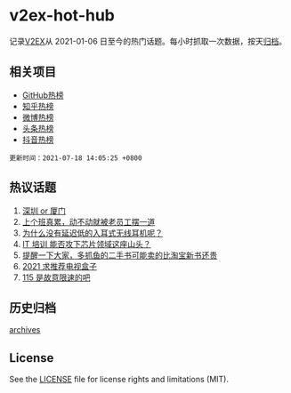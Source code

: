 # v2ex-hot-hub

 记录[V2EX](https://www.v2ex.com/)从 2021-01-06 日至今的热门话题。每小时抓取一次数据，按天[归档](archives)。
 
 ## 相关项目

- [GitHub热榜](https://github.com/snaildev/github-hot-hub)
- [知乎热榜](https://github.com/snaildev/zhihu-hot-hub)
- [微博热榜](https://github.com/snaildev/weibo-hot-hub)
- [头条热榜](https://github.com/snaildev/toutiao-hot-hub)
- [抖音热榜](https://github.com/snaildev/douyin-hot-hub)


 `更新时间：2021-07-18 14:05:25 +0800`

## 热议话题

1. [深圳 or 厦门](https://www.v2ex.com/t/790076)
1. [上个班真累，动不动就被老员工摆一道](https://www.v2ex.com/t/790098)
1. [为什么没有延迟低的入耳式无线耳机呢？](https://www.v2ex.com/t/790097)
1. [IT 培训 能否攻下芯片领域这座山头？](https://www.v2ex.com/t/790142)
1. [提醒一下大家，多抓鱼的二手书可能卖的比淘宝新书还贵](https://www.v2ex.com/t/790135)
1. [2021 求推荐电视盒子](https://www.v2ex.com/t/790113)
1. [115 是故意限速的吧](https://www.v2ex.com/t/790160)

## 历史归档

[archives](archives)

## License

See the [LICENSE](LICENSE) file for license rights and limitations (MIT).

